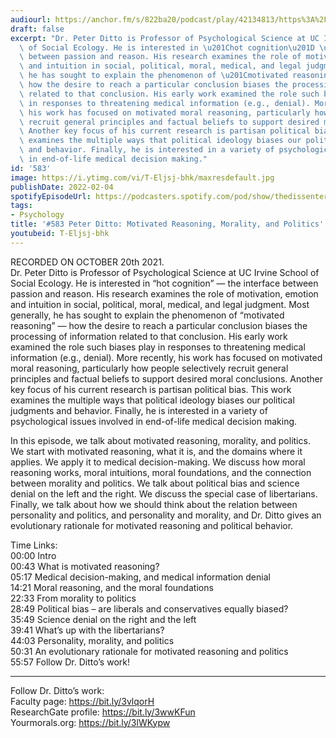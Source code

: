 ```yaml
---
audiourl: https://anchor.fm/s/822ba20/podcast/play/42134813/https%3A%2F%2Fd3ctxlq1ktw2nl.cloudfront.net%2Fstaging%2F2021-9-21%2F87aa7fdf-ad06-a7b1-4296-6ce94ac831aa.m4a
draft: false
excerpt: "Dr. Peter Ditto is Professor of Psychological Science at UC Irvine School\
  \ of Social Ecology. He is interested in \u201Chot cognition\u201D \u2014 the interface\
  \ between passion and reason. His research examines the role of motivation, emotion\
  \ and intuition in social, political, moral, medical, and legal judgment. Most generally,\
  \ he has sought to explain the phenomenon of \u201Cmotivated reasoning\u201D \u2014\
  \ how the desire to reach a particular conclusion biases the processing of information\
  \ related to that conclusion. His early work examined the role such biases play\
  \ in responses to threatening medical information (e.g., denial). More recently,\
  \ his work has focused on motivated moral reasoning, particularly how people selectively\
  \ recruit general principles and factual beliefs to support desired moral conclusions.\
  \ Another key focus of his current research is partisan political bias. This work\
  \ examines the multiple ways that political ideology biases our political judgments\
  \ and behavior. Finally, he is interested in a variety of psychological issues involved\
  \ in end-of-life medical decision making."
id: '583'
image: https://i.ytimg.com/vi/T-Eljsj-bhk/maxresdefault.jpg
publishDate: 2022-02-04
spotifyEpisodeUrl: https://podcasters.spotify.com/pod/show/thedissenter/episodes/583-Peter-Ditto-Motivated-Reasoning--Morality--and-Politics-e194bqt
tags:
- Psychology
title: '#583 Peter Ditto: Motivated Reasoning, Morality, and Politics'
youtubeid: T-Eljsj-bhk
---
```

<div class="timelinks">

RECORDED ON OCTOBER 20th 2021.  
Dr. Peter Ditto is Professor of Psychological Science at UC Irvine School of Social Ecology. He is interested in “hot cognition” — the interface between passion and reason. His research examines the role of motivation, emotion and intuition in social, political, moral, medical, and legal judgment. Most generally, he has sought to explain the phenomenon of “motivated reasoning” — how the desire to reach a particular conclusion biases the processing of information related to that conclusion. His early work examined the role such biases play in responses to threatening medical information (e.g., denial). More recently, his work has focused on motivated moral reasoning, particularly how people selectively recruit general principles and factual beliefs to support desired moral conclusions. Another key focus of his current research is partisan political bias. This work examines the multiple ways that political ideology biases our political judgments and behavior. Finally, he is interested in a variety of psychological issues involved in end-of-life medical decision making.

In this episode, we talk about motivated reasoning, morality, and politics. We start with motivated reasoning, what it is, and the domains where it applies. We apply it to medical decision-making. We discuss how moral reasoning works, moral intuitions, moral foundations, and the connection between morality and politics. We talk about political bias and science denial on the left and the right. We discuss the special case of libertarians. Finally, we talk about how we should think about the relation between personality and politics, and personality and morality, and Dr. Ditto gives an evolutionary rationale for motivated reasoning and political behavior.

Time Links:  
<time>00:00</time> Intro  
<time>00:43</time> What is motivated reasoning?  
<time>05:17</time> Medical decision-making, and medical information denial  
<time>14:21</time> Moral reasoning, and the moral foundations  
<time>22:33</time> From morality to politics  
<time>28:49</time> Political bias – are liberals and conservatives equally biased?  
<time>35:49</time> Science denial on the right and the left  
<time>39:41</time> What’s up with the libertarians?  
<time>44:03</time> Personality, morality, and politics  
<time>50:31</time> An evolutionary rationale for motivated reasoning and politics  
<time>55:57</time> Follow Dr. Ditto’s work!

---

Follow Dr. Ditto’s work:  
Faculty page: https://bit.ly/3vlqorH  
ResearchGate profile: https://bit.ly/3wwKFun  
Yourmorals.org: https://bit.ly/3lWKypw
</div>

